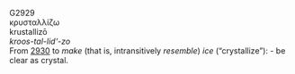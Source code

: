 <body>
  <p>G2929<br>  κρυσταλλίζω  <br> krustallizō  <br><i>kroos-tal-lid‘-zo </i><br>From <a href="g2930.htm">2930</a>  to <i>make</i> (that is, intransitively <i>resemble</i>) <i>ice</i> (“crystallize”): - be clear as crystal.<br></p>
 </body>